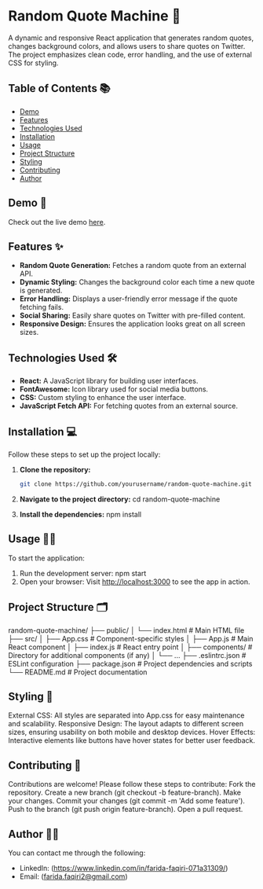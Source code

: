 # Random Quote Machine 🎯

A dynamic and responsive React application that generates random quotes, changes background colors, and allows users to share quotes on Twitter. The project emphasizes clean code, error handling, and the use of external CSS for styling.

## Table of Contents 📚

- [Demo](#demo)
- [Features](#features)
- [Technologies Used](#technologies-used)
- [Installation](#installation)
- [Usage](#usage)
- [Project Structure](#project-structure)
- [Styling](#styling)
- [Contributing](#contributing)
- [Author](#author)

## Demo 🚀

Check out the live demo [here](./Capture.JPG). 

## Features ✨

- **Random Quote Generation:** Fetches a random quote from an external API.
- **Dynamic Styling:** Changes the background color each time a new quote is generated.
- **Error Handling:** Displays a user-friendly error message if the quote fetching fails.
- **Social Sharing:** Easily share quotes on Twitter with pre-filled content.
- **Responsive Design:** Ensures the application looks great on all screen sizes.

## Technologies Used 🛠️

- **React:** A JavaScript library for building user interfaces.
- **FontAwesome:** Icon library used for social media buttons.
- **CSS:** Custom styling to enhance the user interface.
- **JavaScript Fetch API:** For fetching quotes from an external source.

## Installation 💻

Follow these steps to set up the project locally:

1. **Clone the repository:**

   ```bash
   git clone https://github.com/yourusername/random-quote-machine.git

2. **Navigate to the project directory:**
   cd random-quote-machine

3. **Install the dependencies:**
   npm install

## Usage 🚴‍♂️

  To start the application:

1. Run the development server:
   npm start
2. Open your browser:
   Visit <http://localhost:3000> to see the app in action.

## Project Structure 🗂️

random-quote-machine/
├── public/
│   └── index.html         # Main HTML file
├── src/
│   ├── App.css            # Component-specific styles
│   ├── App.js             # Main React component
│   ├── index.js           # React entry point
│   ├── components/        # Directory for additional components (if any)
│   └── ...
├── .eslintrc.json         # ESLint configuration
├── package.json           # Project dependencies and scripts
└── README.md              # Project documentation

## Styling 🎨

  External CSS: All styles are separated into App.css for easy maintenance and scalability.
  Responsive Design: The layout adapts to different screen sizes, ensuring usability on both mobile and desktop devices.
  Hover Effects: Interactive elements like buttons have hover states for better user feedback.

## Contributing 🤝

Contributions are welcome! Please follow these steps to contribute:
  Fork the repository.
  Create a new branch (git checkout -b feature-branch).
  Make your changes.
  Commit your changes (git commit -m 'Add some feature').
  Push to the branch (git push origin feature-branch).
 Open a pull request.

## Author 👩‍💻

You can contact me through the following:

- LinkedIn: (<https://www.linkedin.com/in/farida-faqiri-071a31309/>)
- Email: (<farida.faqiri2@gmail.com>)
